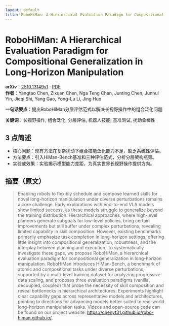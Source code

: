 ```yaml
---
layout: default
title: RoboHiMan: A Hierarchical Evaluation Paradigm for Compositional Generalization in Long-Horizon Manipulation
---
```


# RoboHiMan: A Hierarchical Evaluation Paradigm for Compositional Generalization in Long-Horizon Manipulation
**arXiv**：[2510.13149v1](https://arxiv.org/abs/2510.13149) · [PDF](https://arxiv.org/pdf/2510.13149.pdf)  
**作者**：Yangtao Chen, Zixuan Chen, Nga Teng Chan, Junting Chen, Junhui Yin, Jieqi Shi, Yang Gao, Yong-Lu Li, Jing Huo  

**一句话要点**：提出RoboHiMan分层评估范式以解决长视野操作中的组合泛化问题

**关键词**：长视野操作, 组合泛化, 分层评估, 机器人技能, 基准测试, 扰动鲁棒性

## 3 点简述
- 核心问题：现有方法在复杂扰动下组合技能泛化能力不足，缺乏系统性评估。
- 方法要点：引入HiMan-Bench基准和三种评估范式，分析分层架构瓶颈。
- 实验或效果：实验揭示模型能力差距，为真实世界长视野操作提供方向。

## 摘要（原文）

> Enabling robots to flexibly schedule and compose learned skills for novel
> long-horizon manipulation under diverse perturbations remains a core challenge.
> Early explorations with end-to-end VLA models show limited success, as these
> models struggle to generalize beyond the training distribution. Hierarchical
> approaches, where high-level planners generate subgoals for low-level policies,
> bring certain improvements but still suffer under complex perturbations,
> revealing limited capability in skill composition. However, existing benchmarks
> primarily emphasize task completion in long-horizon settings, offering little
> insight into compositional generalization, robustness, and the interplay
> between planning and execution. To systematically investigate these gaps, we
> propose RoboHiMan, a hierarchical evaluation paradigm for compositional
> generalization in long-horizon manipulation. RoboHiMan introduces HiMan-Bench,
> a benchmark of atomic and compositional tasks under diverse perturbations,
> supported by a multi-level training dataset for analyzing progressive data
> scaling, and proposes three evaluation paradigms (vanilla, decoupled, coupled)
> that probe the necessity of skill composition and reveal bottlenecks in
> hierarchical architectures. Experiments highlight clear capability gaps across
> representative models and architectures, pointing to directions for advancing
> models better suited to real-world long-horizon manipulation tasks. Videos and
> open-source code can be found on our project website:
> https://chenyt31.github.io/robo-himan.github.io/.

